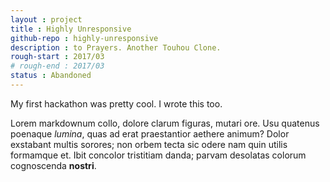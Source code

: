 ```yaml
---
layout : project
title : Highly Unresponsive
github-repo : highly-unresponsive
description : to Prayers. Another Touhou Clone.
rough-start : 2017/03
# rough-end : 2017/03
status : Abandoned
---
```


My first hackathon was pretty cool. I wrote this too.

Lorem markdownum collo, dolore clarum figuras, mutari ore. Usu quatenus poenaque
*lumina*, quas ad erat praestantior aethere animum? Dolor exstabant multis
sorores; non orbem tecta sic odere nam quin utilis formamque et. Ibit concolor
tristitiam danda; parvam desolatas colorum cognoscenda **nostri**.
